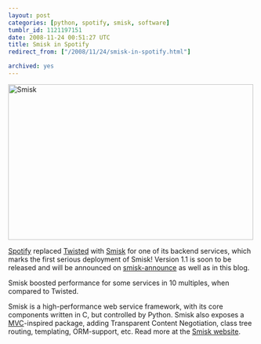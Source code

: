 ```yaml
---
layout: post
categories: [python, spotify, smisk, software]
tumblr_id: 1121197151  
date: 2008-11-24 00:51:27 UTC
title: Smisk in Spotify
redirect_from: ["/2008/11/24/smisk-in-spotify.html"]

archived: yes
---
```


<a href="http://python-smisk.org/"><img src="/attachments/2008/11/smisk.png" alt="Smisk" width="500" height="317" class="alignnone size-full wp-image-915" /></a>

<a href="http://www.spotify.com/">Spotify</a> replaced <a href="http://twistedmatrix.com/">Twisted</a> with <a href="http://python-smisk.org/">Smisk</a> for one of its backend services, which marks the first serious deployment of Smisk! Version 1.1 is soon to be released and will be announced on <a href="http://groups.google.com/group/smisk-announce">smisk-announce</a> as well as in this blog. 

Smisk boosted performance for some services in 10 multiples, when compared to Twisted.

Smisk is a high-performance web service framework, with its core components written in C, but controlled by Python. Smisk also exposes a <a href="http://wikipedia.org/wiki/Model-view-controller">MVC</a>-inspired package, adding Transparent Content Negotiation, class tree routing, templating, ORM-support, etc. Read more at the <a href="http://python-smisk.org/">Smisk website</a>.


